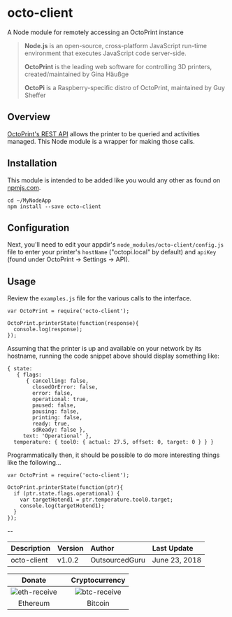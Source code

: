 # octo-client
A Node module for remotely accessing an OctoPrint instance

> **Node.js** is an open-source, cross-platform JavaScript run-time environment that executes JavaScript code server-side.
>
> **OctoPrint** is the leading web software for controlling 3D printers, created/maintained by Gina Häußge
>
> **OctoPi** is a Raspberry-specific distro of OctoPrint, maintained by Guy Sheffer

## Overview
[OctoPrint's REST API](http://docs.octoprint.org/en/master/api/index.html) allows the printer to be queried and activities managed. This Node module is a wrapper for making those calls.

## Installation
This module is intended to be added like you would any other as found on [npmjs.com](https://www.npmjs.com).

```
cd ~/MyNodeApp
npm install --save octo-client
```

## Configuration
Next, you'll need to edit your appdir's `node_modules/octo-client/config.js` file to enter your printer's `hostName` ("octopi.local" by default) and `apiKey` (found under OctoPrint -> Settings -> API).

## Usage
Review the `examples.js` file for the various calls to the interface.

```
var OctoPrint = require('octo-client');

OctoPrint.printerState(function(response){
  console.log(response);
});
```

Assuming that the printer is up and available on your network by its hostname, running the code snippet above should display something like:

```
{ state: 
   { flags: 
      { cancelling: false,
        closedOrError: false,
        error: false,
        operational: true,
        paused: false,
        pausing: false,
        printing: false,
        ready: true,
        sdReady: false },
     text: 'Operational' },
  temperature: { tool0: { actual: 27.5, offset: 0, target: 0 } } }
```

Programmatically then, it should be possible to do more interesting things like the following...

```
var OctoPrint = require('octo-client');

OctoPrint.printerState(function(ptr){
  if (ptr.state.flags.operational) {
    var targetHotend1 = ptr.temperature.tool0.target;
    console.log(targetHotend1);
  }
});

```


--


|Description|Version|Author|Last Update|
|:---|:---|:---|:---|
|octo-client|v1.0.2|OutsourcedGuru|June 23, 2018|

|Donate||Cryptocurrency|
|:-----:|---|:--------:|
| ![eth-receive](https://user-images.githubusercontent.com/15971213/40564950-932d4d10-601f-11e8-90f0-459f8b32f01c.png) || ![btc-receive](https://user-images.githubusercontent.com/15971213/40564971-a2826002-601f-11e8-8d5e-eeb35ab53300.png) |
|Ethereum||Bitcoin|